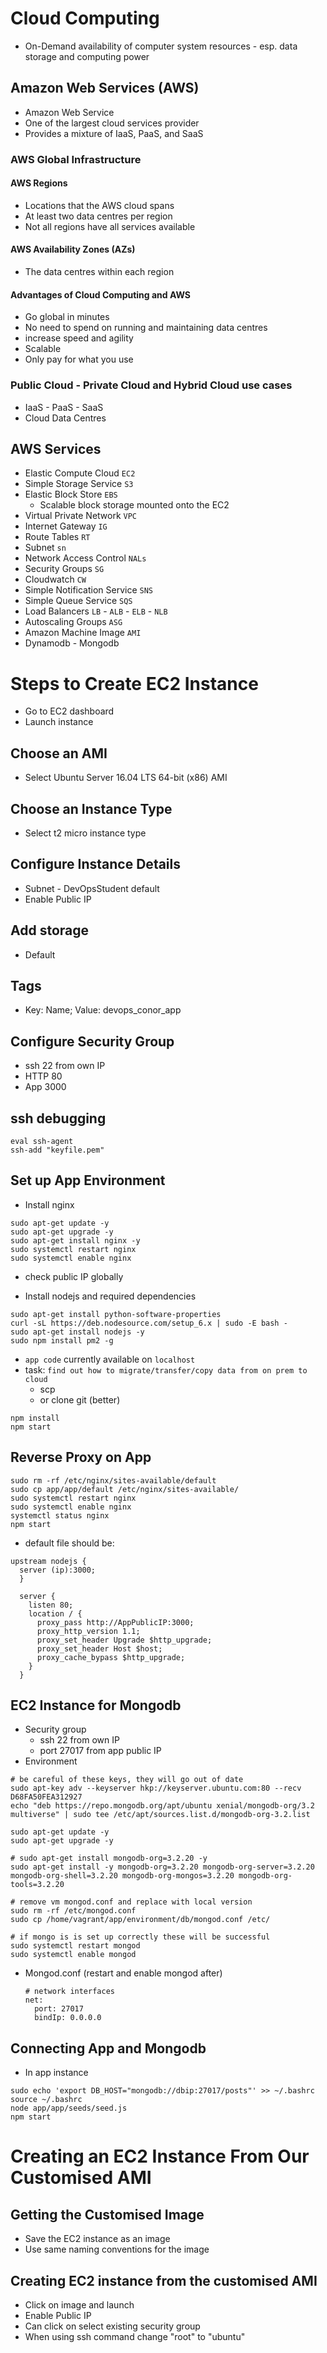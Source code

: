 # Cloud Computing
- On-Demand availability of computer system resources - esp. data storage and computing power

## Amazon Web Services (AWS)
- Amazon Web Service
- One of the largest cloud services provider
- Provides a mixture of IaaS, PaaS, and SaaS
### AWS Global Infrastructure

#### AWS Regions
- Locations that the AWS cloud spans
- At least two data centres per region
- Not all regions have all services available
#### AWS Availability Zones (AZs)
- The data centres within each region
#### Advantages of Cloud Computing and AWS
- Go global in minutes
- No need to spend on running and maintaining data centres
- increase speed and agility
- Scalable
- Only pay for what you use
### Public Cloud - Private Cloud and Hybrid Cloud use cases
- IaaS - PaaS - SaaS
- Cloud Data Centres

## AWS Services
- Elastic Compute Cloud `EC2`
- Simple Storage Service `S3`
- Elastic Block Store `EBS`
  - Scalable block storage mounted onto the EC2
- Virtual Private Network `VPC`
- Internet Gateway `IG`
- Route Tables `RT`
- Subnet `sn`
- Network Access Control `NALs`
- Security Groups `SG`
- Cloudwatch `CW`
- Simple Notification Service `SNS`
- Simple Queue Service `SQS`
- Load Balancers `LB` - `ALB` - `ELB` - `NLB`
- Autoscaling Groups `ASG`
- Amazon Machine Image `AMI`
- Dynamodb - Mongodb

# Steps to Create EC2 Instance
- Go to EC2 dashboard
- Launch instance
## Choose an AMI
- Select Ubuntu Server 16.04 LTS 64-bit (x86) AMI
## Choose an Instance Type
- Select t2 micro instance type
## Configure Instance Details
- Subnet - DevOpsStudent default
- Enable Public IP
## Add storage
- Default
## Tags
- Key: Name; Value: devops_conor_app
## Configure Security Group
- ssh 22 from own IP
- HTTP 80
- App 3000

## ssh debugging
```
eval ssh-agent
ssh-add "keyfile.pem"
```

## Set up App Environment
- Install nginx
```
sudo apt-get update -y
sudo apt-get upgrade -y
sudo apt-get install nginx -y
sudo systemctl restart nginx
sudo systemctl enable nginx
```
- check public IP globally

- Install nodejs and required dependencies
```
sudo apt-get install python-software-properties
curl -sL https://deb.nodesource.com/setup_6.x | sudo -E bash -
sudo apt-get install nodejs -y
sudo npm install pm2 -g
```
- `app code` currently available on `localhost`
- task: `find out how to migrate/transfer/copy data from on prem to cloud`
  - scp
  - or clone git (better)
```
npm install
npm start
```

## Reverse Proxy on App
```
sudo rm -rf /etc/nginx/sites-available/default
sudo cp app/app/default /etc/nginx/sites-available/
sudo systemctl restart nginx
sudo systemctl enable nginx
systemctl status nginx
npm start
```
- default file should be:
```
upstream nodejs {
  server (ip):3000;
  }

  server {
    listen 80;
    location / {
      proxy_pass http://AppPublicIP:3000;
      proxy_http_version 1.1;
      proxy_set_header Upgrade $http_upgrade;
      proxy_set_header Host $host;
      proxy_cache_bypass $http_upgrade;
    }
  } 
```
## EC2 Instance for Mongodb
- Security group
  - ssh 22 from own IP
  - port 27017 from app public IP
- Environment
```
# be careful of these keys, they will go out of date
sudo apt-key adv --keyserver hkp://keyserver.ubuntu.com:80 --recv D68FA50FEA312927
echo "deb https://repo.mongodb.org/apt/ubuntu xenial/mongodb-org/3.2 multiverse" | sudo tee /etc/apt/sources.list.d/mongodb-org-3.2.list

sudo apt-get update -y
sudo apt-get upgrade -y

# sudo apt-get install mongodb-org=3.2.20 -y
sudo apt-get install -y mongodb-org=3.2.20 mongodb-org-server=3.2.20 mongodb-org-shell=3.2.20 mongodb-org-mongos=3.2.20 mongodb-org-tools=3.2.20

# remove vm mongod.conf and replace with local version
sudo rm -rf /etc/mongod.conf
sudo cp /home/vagrant/app/environment/db/mongod.conf /etc/

# if mongo is is set up correctly these will be successful
sudo systemctl restart mongod
sudo systemctl enable mongod
```

- Mongod.conf (restart and enable mongod after)
  ```
  # network interfaces
  net:
    port: 27017
    bindIp: 0.0.0.0
  ```

## Connecting App and Mongodb
- In app instance
```
sudo echo 'export DB_HOST="mongodb://dbip:27017/posts"' >> ~/.bashrc
source ~/.bashrc
node app/app/seeds/seed.js
npm start
```

# Creating an EC2 Instance From Our Customised AMI

## Getting the Customised Image
- Save the EC2 instance as an image
- Use same naming conventions for the image

## Creating EC2 instance from the customised AMI
- Click on image and launch
- Enable Public IP
- Can click on select existing security group
- When using ssh command change "root" to "ubuntu"

  